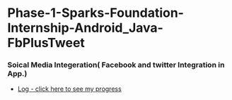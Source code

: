 # Phase-1-Sparks-Foundation-Internship-Android_Java-FbPlusTweet
### Soical Media Integeration( Facebook and twitter Integration in App.)
* [Log - click here to see my progress](https://github.com/maniSHarma7575/Phase-1-Sparks-Foundation-Internship-Android_Java-FbPlusTweet/blob/master/Log.md)
